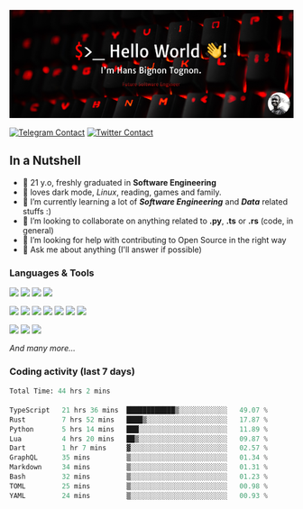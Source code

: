 ![Cover](assets/gh-readme-cover.png)

[![Telegram Contact](https://img.shields.io/badge/Telegram-%230088CC.svg?style=for-the-badge&logo=telegram&logoColor=white)](https://t.me/hanstobi) [![Twitter Contact](https://img.shields.io/badge/Twitter-%2308A0E9.svg?style=for-the-badge&logo=twitter&logoColor=white)](https://twitter.com/_tobihans)

## In a Nutshell
- 👤 21 y.o, freshly graduated in **Software Engineering**
- 🖤 loves dark mode, *Linux*, reading, games and family.
- 🌱 I’m currently learning a lot of ***Software Engineering*** and ***Data*** related stuffs :)
- 👯 I’m looking to collaborate on anything related to **.py**, **.ts** or **.rs** (code, in general)
- 🤔 I’m looking for help with contributing to Open Source in the right way
- 💬 Ask me about anything (I'll answer if possible)

### Languages & Tools
![](https://img.shields.io/badge/Linux-%23eab30f.svg?style=for-the-badge&logo=linux&logoColor=black) ![](https://img.shields.io/badge/Git-%23e54a2f.svg?style=for-the-badge&logo=git&logoColor=white) ![](https://img.shields.io/badge/Github-%231a1d21.svg?style=for-the-badge&logo=github&logoColor=white) ![](https://img.shields.io/badge/Docker-%230394f0.svg?style=for-the-badge&logo=docker&logoColor=white)

![](https://img.shields.io/badge/C-%231a1d21.svg?style=for-the-badge&logo=C&logoColor=white) ![](https://img.shields.io/badge/TypeScript-%230074c2.svg?style=for-the-badge&logo=typescript&logoColor=white) ![](https://img.shields.io/badge/Python-%23f0c540.svg?style=for-the-badge&logo=python) ![](https://img.shields.io/badge/Rust-%23ea4800.svg?style=for-the-badge&logo=rust) ![](https://img.shields.io/badge/Php-%237175aa.svg?style=for-the-badge&logo=php&logoColor=white) ![](https://img.shields.io/badge/HTML-%23d84924.svg?style=for-the-badge&logo=html5&logoColor=white) ![](https://img.shields.io/badge/Scss-%23c45f92.svg?style=for-the-badge&logo=sass&logoColor=white)

![](https://img.shields.io/badge/Vue-%23314559.svg?style=for-the-badge&logo=vue.js) ![](https://img.shields.io/badge/Laravel-%23e54a2f.svg?style=for-the-badge&logo=laravel&logoColor=white) ![](https://img.shields.io/badge/Adonis-%235a45ff.svg?style=for-the-badge&logo=adonisjs)

*And many more...*

### Coding activity (last 7 days)
<!--START_SECTION:waka-->

```python
Total Time: 44 hrs 2 mins

TypeScript   21 hrs 36 mins  ████████████▒░░░░░░░░░░░░   49.07 %
Rust         7 hrs 52 mins   ████▒░░░░░░░░░░░░░░░░░░░░   17.87 %
Python       5 hrs 14 mins   ███░░░░░░░░░░░░░░░░░░░░░░   11.89 %
Lua          4 hrs 20 mins   ██▒░░░░░░░░░░░░░░░░░░░░░░   09.87 %
Dart         1 hr 7 mins     ▓░░░░░░░░░░░░░░░░░░░░░░░░   02.57 %
GraphQL      35 mins         ▒░░░░░░░░░░░░░░░░░░░░░░░░   01.34 %
Markdown     34 mins         ▒░░░░░░░░░░░░░░░░░░░░░░░░   01.31 %
Bash         32 mins         ▒░░░░░░░░░░░░░░░░░░░░░░░░   01.23 %
TOML         25 mins         ▒░░░░░░░░░░░░░░░░░░░░░░░░   00.98 %
YAML         24 mins         ▒░░░░░░░░░░░░░░░░░░░░░░░░   00.93 %
```

<!--END_SECTION:waka-->
